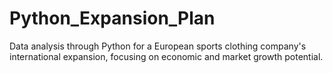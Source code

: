 # Python_Expansion_Plan
Data analysis through Python for a European sports clothing company's international expansion, focusing on economic and market growth potential.
